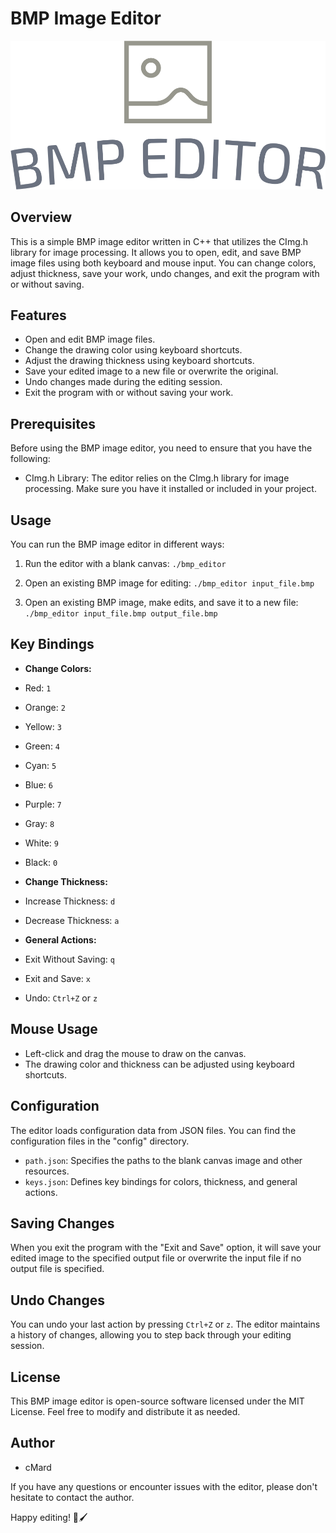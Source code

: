 # BMP Image Editor

![BMP Image Editor](assets/logo.png)

## Overview

This is a simple BMP image editor written in C++ that utilizes the CImg.h library for image processing. It allows you to open, edit, and save BMP image files using both keyboard and mouse input. You can change colors, adjust thickness, save your work, undo changes, and exit the program with or without saving.

## Features

- Open and edit BMP image files.
- Change the drawing color using keyboard shortcuts.
- Adjust the drawing thickness using keyboard shortcuts.
- Save your edited image to a new file or overwrite the original.
- Undo changes made during the editing session.
- Exit the program with or without saving your work.

## Prerequisites

Before using the BMP image editor, you need to ensure that you have the following:

- CImg.h Library: The editor relies on the CImg.h library for image processing. Make sure you have it installed or included in your project.

## Usage

You can run the BMP image editor in different ways:

1. Run the editor with a blank canvas:
```./bmp_editor```

2. Open an existing BMP image for editing:
```./bmp_editor input_file.bmp```

3. Open an existing BMP image, make edits, and save it to a new file:
```./bmp_editor input_file.bmp output_file.bmp```


## Key Bindings

- **Change Colors:**
- Red: `1`
- Orange: `2`
- Yellow: `3`
- Green: `4`
- Cyan: `5`
- Blue: `6`
- Purple: `7`
- Gray: `8`
- White: `9`
- Black: `0`

- **Change Thickness:**
- Increase Thickness: `d`
- Decrease Thickness: `a`

- **General Actions:**
- Exit Without Saving: `q`
- Exit and Save: `x`
- Undo: `Ctrl+Z` or `z`

## Mouse Usage

- Left-click and drag the mouse to draw on the canvas.
- The drawing color and thickness can be adjusted using keyboard shortcuts.

## Configuration

The editor loads configuration data from JSON files. You can find the configuration files in the "config" directory.

- `path.json`: Specifies the paths to the blank canvas image and other resources.
- `keys.json`: Defines key bindings for colors, thickness, and general actions.

## Saving Changes

When you exit the program with the "Exit and Save" option, it will save your edited image to the specified output file or overwrite the input file if no output file is specified.

## Undo Changes

You can undo your last action by pressing `Ctrl+Z` or `z`. The editor maintains a history of changes, allowing you to step back through your editing session.

## License

This BMP image editor is open-source software licensed under the MIT License. Feel free to modify and distribute it as needed.

## Author

- cMard

If you have any questions or encounter issues with the editor, please don't hesitate to contact the author.

Happy editing! 🎨🖌️
